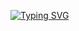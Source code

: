 [![Typing SVG](https://readme-typing-svg.herokuapp.com?color=%2336BCF7&lines=Самый+Лучший+Бот+🦋Карине🦋)](https://git.io/typing-svg)

